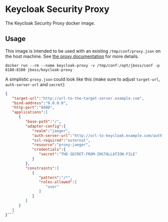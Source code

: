 # Keycloak Security Proxy

The Keycloak Security Proxy docker image.

## Usage

This image is intended to be used with an existing `/tmp/conf/proxy.json` on the host machine. 
See [the proxy documentation](https://keycloak.gitbooks.io/documentation/server_installation/topics/proxy.html) 
for more details.

    docker run --rm --name keycloak-proxy -v /tmp/conf:/opt/jboss/conf -p 8180:8180 jboss/keycloak-proxy

A simplistic `proxy.json` could look like this (make sure to adjust `target-url`, `auth-server-url` and `secret`):

```json
{
   "target-url":"http://url-to-the-target-server.example.com",
   "bind-address":"0.0.0.0",
   "http-port":"8080",
   "applications":[
      {
         "base-path":"/",
         "adapter-config":{
            "realm":"jaeger",
            "auth-server-url":"http://url-to-keycloak.example.com/auth",
            "ssl-required":"external",
            "resource":"proxy-jaeger",
            "credentials":{
               "secret":"THE-SECRET-FROM-INSTALLATION-FILE"
            }
         },
         "constraints":[
            {
               "pattern":"/*",
               "roles-allowed":[
                  "user"
               ]
            }
         ]
      }
   ]
}```